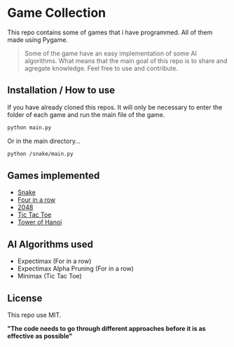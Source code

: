# Game Collection

This repo contains some of games that i have programmed.
All of them made using Pygame.

> Some of the game have an easy implementation of
> some AI algorithms.
> What means that the main goal of this repo is to share
> and agregate knowledge.
> Feel free to use and contribute.

## Installation / How to use

If you have already cloned this repos.
It will only be necessary to enter the folder of each game and run the main file of the game.

```sh
python main.py
```

Or in the main directory...

```sh
python /snake/main.py
```

## Games implemented

- [Snake](https://github.com/robertocarlosmedina/games_collection/tree/main/snake)
- [Four in a row](https://github.com/robertocarlosmedina/games_collection/tree/main/for_in_a_row)
- [2048](https://github.com/robertocarlosmedina/games_collection/tree/main/2048)
- [Tic Tac Toe](https://github.com/robertocarlosmedina/games_collection/tree/main/Tic_Tac_Toe)
- [Tower of Hanoi](https://github.com/robertocarlosmedina/games_collection/tree/main/hanoi_tower)

## AI Algorithms used

- Expectimax (For in a row)
- Expectimax Alpha Pruning (For in a row)
- Minimax (Tic Tac Toe)

## License

This repo use MIT.

**"The code needs to go through different approaches before it is as effective as possible"**


